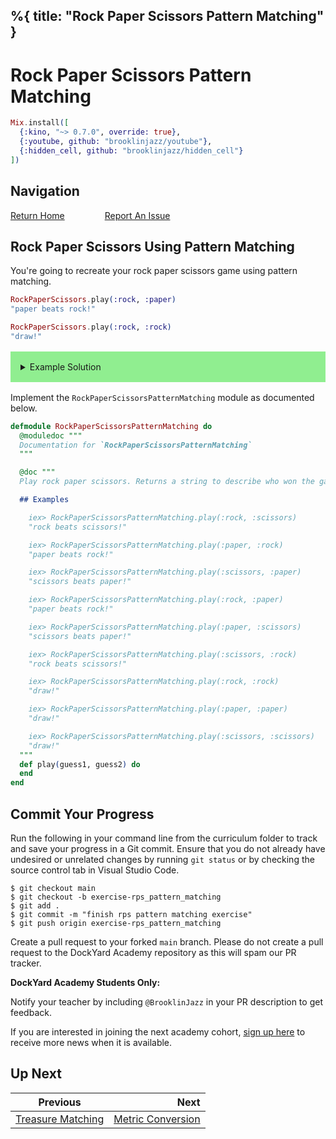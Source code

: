 %{
  title: "Rock Paper Scissors Pattern Matching"
}
---
# Rock Paper Scissors Pattern Matching

```elixir
Mix.install([
  {:kino, "~> 0.7.0", override: true},
  {:youtube, github: "brooklinjazz/youtube"},
  {:hidden_cell, github: "brooklinjazz/hidden_cell"}
])
```

## Navigation

[Return Home](../start.livemd)<span style="padding: 0 30px"></span>
[Report An Issue](https://github.com/DockYard-Academy/beta_curriculum/issues/new?assignees=&labels=&template=issue.md&title=)

## Rock Paper Scissors Using Pattern Matching

You're going to recreate your rock paper scissors game using pattern matching.

<!-- livebook:{"force_markdown":true} -->

```elixir
RockPaperScissors.play(:rock, :paper)
"paper beats rock!"

RockPaperScissors.play(:rock, :rock)
"draw!"
```

<details style="background-color: lightgreen; padding: 1rem; margin: 1rem 0;">
<summary>Example Solution</summary>

Using `case`.

```elixir
defmodule RockPaperScissorsPatternMatching do
  def play(guess1, guess2) do
    case {guess1, guess2} do
      {:rock, :scissors} -> "rock beats scissors!"
      {:paper, :rock} -> "paper beats rock!"
      {:scissors, :paper} -> "scissors beats paper!"
      {:rock, :paper} -> "paper beats rock!"
      {:paper, :scissors} -> "scissors beats paper!"
      {:scissors, :rock} -> "rock beats scissors!"
      {_same, _same} -> "draw!"
    end
  end
end
```

Using multiple function clauses.

```elixir
defmodule RockPaperScissorsPatternMatching do
  def play(:rock, :scissors), do: "rock beats scissors!"
  def play(:paper, :rock), do: "paper beats rock!"
  def play(:scissors, :paper), do: "scissors beats paper!"
  def play(:rock, :paper), do: "paper beats rock!"
  def play(:paper, :scissors), do: "scissors beats paper!"
  def play(:scissors, :rock), do: "rock beats scissors!"
  def play(_same, _same), do: "draw!"
end
```

</details>

Implement the `RockPaperScissorsPatternMatching` module as documented below.

```elixir
defmodule RockPaperScissorsPatternMatching do
  @moduledoc """
  Documentation for `RockPaperScissorsPatternMatching`
  """

  @doc """
  Play rock paper scissors. Returns a string to describe who won the game.

  ## Examples

    iex> RockPaperScissorsPatternMatching.play(:rock, :scissors)
    "rock beats scissors!"

    iex> RockPaperScissorsPatternMatching.play(:paper, :rock)
    "paper beats rock!"

    iex> RockPaperScissorsPatternMatching.play(:scissors, :paper)
    "scissors beats paper!"

    iex> RockPaperScissorsPatternMatching.play(:rock, :paper)
    "paper beats rock!"

    iex> RockPaperScissorsPatternMatching.play(:paper, :scissors)
    "scissors beats paper!"

    iex> RockPaperScissorsPatternMatching.play(:scissors, :rock)
    "rock beats scissors!"

    iex> RockPaperScissorsPatternMatching.play(:rock, :rock)
    "draw!"

    iex> RockPaperScissorsPatternMatching.play(:paper, :paper)
    "draw!"

    iex> RockPaperScissorsPatternMatching.play(:scissors, :scissors)
    "draw!"
  """
  def play(guess1, guess2) do
  end
end
```

## Commit Your Progress

Run the following in your command line from the curriculum folder to track and save your progress in a Git commit.
Ensure that you do not already have undesired or unrelated changes by running `git status` or by checking the source control tab in Visual Studio Code.

```
$ git checkout main
$ git checkout -b exercise-rps_pattern_matching
$ git add .
$ git commit -m "finish rps pattern matching exercise"
$ git push origin exercise-rps_pattern_matching
```

Create a pull request to your forked `main` branch. Please do not create a pull request to the DockYard Academy repository as this will spam our PR tracker.

**DockYard Academy Students Only:**

Notify your teacher by including `@BrooklinJazz` in your PR description to get feedback.

If you are interested in joining the next academy cohort, [sign up here](https://academy.dockyard.com/) to receive more news when it is available.

## Up Next

| Previous                                                   | Next                                                       |
| ---------------------------------------------------------- | ---------------------------------------------------------: |
| [Treasure Matching](../exercises/treasure_matching.livemd) | [Metric Conversion](../exercises/metric_conversion.livemd) |


